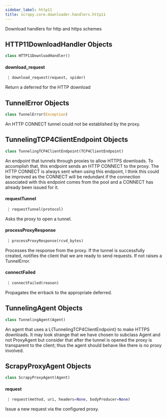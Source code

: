 ```yaml
---
sidebar_label: http11
title: scrapy.core.downloader.handlers.http11
---
```


Download handlers for http and https schemes

## HTTP11DownloadHandler Objects

```python
class HTTP11DownloadHandler()
```

#### download\_request

```python
 | download_request(request, spider)
```

Return a deferred for the HTTP download

## TunnelError Objects

```python
class TunnelError(Exception)
```

An HTTP CONNECT tunnel could not be established by the proxy.

## TunnelingTCP4ClientEndpoint Objects

```python
class TunnelingTCP4ClientEndpoint(TCP4ClientEndpoint)
```

An endpoint that tunnels through proxies to allow HTTPS downloads. To
accomplish that, this endpoint sends an HTTP CONNECT to the proxy.
The HTTP CONNECT is always sent when using this endpoint, I think this could
be improved as the CONNECT will be redundant if the connection associated
with this endpoint comes from the pool and a CONNECT has already been issued
for it.

#### requestTunnel

```python
 | requestTunnel(protocol)
```

Asks the proxy to open a tunnel.

#### processProxyResponse

```python
 | processProxyResponse(rcvd_bytes)
```

Processes the response from the proxy. If the tunnel is successfully
created, notifies the client that we are ready to send requests. If not
raises a TunnelError.

#### connectFailed

```python
 | connectFailed(reason)
```

Propagates the errback to the appropriate deferred.

## TunnelingAgent Objects

```python
class TunnelingAgent(Agent)
```

An agent that uses a L{TunnelingTCP4ClientEndpoint} to make HTTPS
downloads. It may look strange that we have chosen to subclass Agent and not
ProxyAgent but consider that after the tunnel is opened the proxy is
transparent to the client; thus the agent should behave like there is no
proxy involved.

## ScrapyProxyAgent Objects

```python
class ScrapyProxyAgent(Agent)
```

#### request

```python
 | request(method, uri, headers=None, bodyProducer=None)
```

Issue a new request via the configured proxy.


